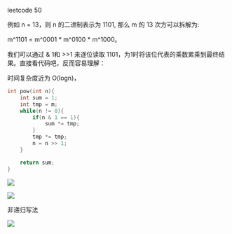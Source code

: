 leetcode 50



例如 n = 13，则 n 的二进制表示为 1101, 那么 m 的 13 次方可以拆解为:

m^1101 = m^0001 * m^0100 * m^1000。

我们可以通过 & 1和 >>1 来逐位读取 1101，为1时将该位代表的乘数累乘到最终结果。直接看代码吧，反而容易理解：

时间复杂度近为 O(logn)，

```c
int pow(int n){
    int sum = 1;
    int tmp = m;
    while(n != 0){
        if(n & 1 == 1){
            sum *= tmp;
        }
        tmp *= tmp;
        n = n >> 1;
    }

    return sum;
}
```

![](http://ww2.sinaimg.cn/large/006tNc79ly1g3zpzdf4r3j30zq0fegpt.jpg)

![](http://ww2.sinaimg.cn/large/006tNc79ly1g3zq0fs8tqj31cg0q4q9f.jpg)



非递归写法

![](http://ww3.sinaimg.cn/large/006tNc79ly1g3zq3d6fzej30q20tsn0w.jpg)

